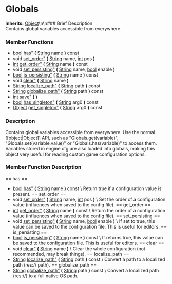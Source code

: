 #  Globals  
**Inherits:** [Object](class_object)\\n\\n###  Brief Description  
Contains global variables accessible from everywhere.
###  Member Functions 
  * [bool](class_bool) [has"](#has) **(** [String](class_string) name  **)** const
  * void [set_order"](#set_order) **(** [String](class_string) name, [int](class_int) pos  **)**
  * [int](class_int) [get_order"](#get_order) **(** [String](class_string) name  **)** const
  * void [set_persisting"](#set_persisting) **(** [String](class_string) name, [bool](class_bool) enable  **)**
  * [bool](class_bool) [is_persisting"](#is_persisting) **(** [String](class_string) name  **)** const
  * void [clear"](#clear) **(** [String](class_string) name  **)**
  * [String](class_string) [localize_path"](#localize_path) **(** [String](class_string) path  **)** const
  * [String](class_string) [globalize_path"](#globalize_path) **(** [String](class_string) path  **)** const
  * [int](class_int) [save"](#save) **(** **)**
  * [bool](class_bool) [has_singleton"](#has_singleton) **(** [String](class_string) arg0  **)** const
  * [Object](class_object) [get_singleton"](#get_singleton) **(** [String](class_string) arg0  **)** const
###  Description  
Contains global variables accessible from everywhere. Use the normal [[object|Object]] API, such as "Globals.get(variable)", "Globals.set(variable,value)" or "Globals.has(variable)" to access them. Variables stored in engine.cfg are also loaded into globals, making this object very useful for reading custom game configuration options.
###  Member Function Description  
==  has  ==
  * [bool](class_bool) [has"](#has) **(** [String](class_string) name  **)** const
\\
Return true if a configuration value is present.
==  set_order  ==
  * void [set_order"](#set_order) **(** [String](class_string) name, [int](class_int) pos  **)**
\\
Set the order of a configuration value (influences when saved to the config file).
==  get_order  ==
  * [int](class_int) [get_order"](#get_order) **(** [String](class_string) name  **)** const
\\
Return the order of a configuration value (influences when saved to the config file).
==  set_persisting  ==
  * void [set_persisting"](#set_persisting) **(** [String](class_string) name, [bool](class_bool) enable  **)**
\\
If set to true, this value can be saved to the configuration file. This is useful for editors.
==  is_persisting  ==
  * [bool](class_bool) [is_persisting"](#is_persisting) **(** [String](class_string) name  **)** const
\\
If returns true, this value can be saved to the configuration file. This is useful for editors.
==  clear  ==
  * void [clear"](#clear) **(** [String](class_string) name  **)**
\\
Clear the whole configuration (not recommended, may break things).
==  localize_path  ==
  * [String](class_string) [localize_path"](#localize_path) **(** [String](class_string) path  **)** const
\\
Convert a path to a localized path (res:// path).
==  globalize_path  ==
  * [String](class_string) [globalize_path"](#globalize_path) **(** [String](class_string) path  **)** const
\\
Convert a localized path (res://) to a full native OS path.
